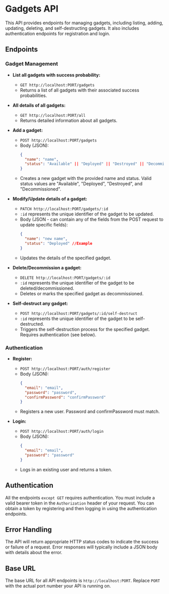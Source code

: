 # Gadgets API

This API provides endpoints for managing gadgets, including listing, adding, updating, deleting, and self-destructing gadgets.  It also includes authentication endpoints for registration and login.

## Endpoints

### Gadget Management

* **List all gadgets with success probability:**
    * `GET http://localhost:PORT/gadgets`
    * Returns a list of all gadgets with their associated success probabilities.

* **All details of all gadgets:**
    * `GET http://localhost:PORT/all`
    * Returns detailed information about all gadgets.

* **Add a gadget:**
    * `POST http://localhost:PORT/gadgets`
    * Body (JSON):
      ```json
      {
        "name": "name",
        "status": "Available" || "Deployed" || "Destroyed" || "Decommissioned"
      }
      ```
    * Creates a new gadget with the provided name and status.  Valid status values are "Available", "Deployed", "Destroyed", and "Decommissioned".

* **Modify/Update details of a gadget:**
    * `PATCH http://localhost:PORT/gadgets/:id`
    * `:id` represents the unique identifier of the gadget to be updated.
    * Body (JSON - can contain any of the fields from the POST request to update specific fields):
        ```json
        {
          "name": "new name",
          "status": "Deployed" //Example
        }
        ```
    * Updates the details of the specified gadget.

* **Delete/Decommission a gadget:**
    * `DELETE http://localhost:PORT/gadgets/:id`
    * `:id` represents the unique identifier of the gadget to be deleted/decommissioned.
    * Deletes or marks the specified gadget as decommissioned.

* **Self-destruct any gadget:**
    * `POST http://localhost:PORT/gadgets/:id/self-destruct`
    * `:id` represents the unique identifier of the gadget to be self-destructed.
    * Triggers the self-destruction process for the specified gadget.  Requires authentication (see below).

### Authentication

* **Register:**
    * `POST http://localhost:PORT/auth/register`
    * Body (JSON):
      ```json
      {
        "email": "email",
        "password": "password",
        "confirmPassword": "confirmPassword"
      }
      ```
    * Registers a new user.  Password and confirmPassword must match.

* **Login:**
    * `POST http://localhost:PORT/auth/login`
    * Body (JSON):
      ```json
      {
        "email": "email",
        "password": "password"
      }
      ```
    * Logs in an existing user and returns a token.

## Authentication

All the endpoints `except GET` requires authentication.  You must include a valid bearer token in the `Authorization` header of your request.  You can obtain a token by registering and then logging in using the authentication endpoints.


## Error Handling

The API will return appropriate HTTP status codes to indicate the success or failure of a request.  Error responses will typically include a JSON body with details about the error.

## Base URL

The base URL for all API endpoints is `http://localhost:PORT`.  Replace `PORT` with the actual port number your API is running on.